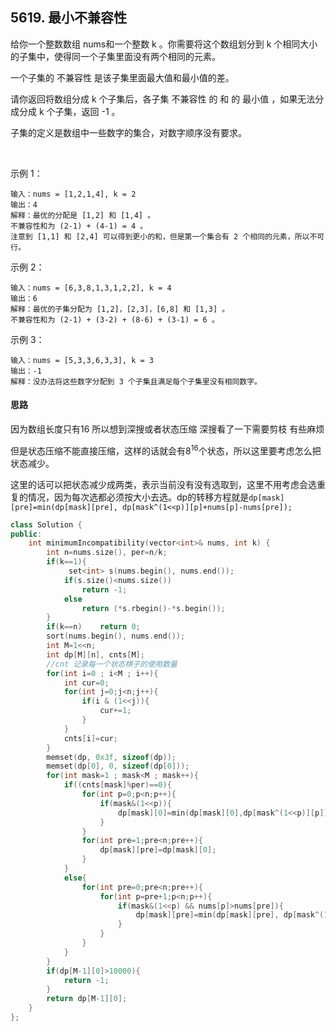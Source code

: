 ## 5619. 最小不兼容性
给你一个整数数组 nums​​​ 和一个整数 k 。你需要将这个数组划分到 k 个相同大小的子集中，使得同一个子集里面没有两个相同的元素。

一个子集的 不兼容性 是该子集里面最大值和最小值的差。

请你返回将数组分成 k 个子集后，各子集 不兼容性 的 和 的 最小值 ，如果无法分成分成 k 个子集，返回 -1 。

子集的定义是数组中一些数字的集合，对数字顺序没有要求。

 

示例 1：
```
输入：nums = [1,2,1,4], k = 2
输出：4
解释：最优的分配是 [1,2] 和 [1,4] 。
不兼容性和为 (2-1) + (4-1) = 4 。
注意到 [1,1] 和 [2,4] 可以得到更小的和，但是第一个集合有 2 个相同的元素，所以不可行。
```
示例 2：
```
输入：nums = [6,3,8,1,3,1,2,2], k = 4
输出：6
解释：最优的子集分配为 [1,2]，[2,3]，[6,8] 和 [1,3] 。
不兼容性和为 (2-1) + (3-2) + (8-6) + (3-1) = 6 。
```
示例 3：
```
输入：nums = [5,3,3,6,3,3], k = 3
输出：-1
解释：没办法将这些数字分配到 3 个子集且满足每个子集里没有相同数字。
```
#### 思路

因为数组长度只有16 所以想到深搜或者状态压缩 深搜看了一下需要剪枝 有些麻烦

但是状态压缩不能直接压缩，这样的话就会有$8^{16}$个状态，所以这里要考虑怎么把状态减少。

这里的话可以把状态减少成两类，表示当前没有没有选取到，这里不用考虑会选重复的情况，因为每次选都必须按大小去选。dp的转移方程就是`dp[mask][pre]=min(dp[mask][pre], dp[mask^(1<<p)][p]+nums[p]-nums[pre]);`

```c++
class Solution {
public:
    int minimumIncompatibility(vector<int>& nums, int k) {
        int n=nums.size(), per=n/k;
        if(k==1){
             set<int> s(nums.begin(), nums.end());
            if(s.size()<nums.size())
                return -1;
            else
                return (*s.rbegin()-*s.begin());
        }
        if(k==n)    return 0;
        sort(nums.begin(), nums.end());
        int M=1<<n;
        int dp[M][n], cnts[M];
        //cnt 记录每一个状态棋子的使用数量
        for(int i=0 ; i<M ; i++){
            int cur=0;
            for(int j=0;j<n;j++){
                if(i & (1<<j)){
                    cur+=1;
                }
            }
            cnts[i]=cur;
        }
        memset(dp, 0x3f, sizeof(dp));
        memset(dp[0], 0, sizeof(dp[0]));
        for(int mask=1 ; mask<M ; mask++){
            if((cnts[mask]%per)==0){
                for(int p=0;p<n;p++){
                    if(mask&(1<<p)){
                        dp[mask][0]=min(dp[mask][0],dp[mask^(1<<p)][p]);
                    }
                }
                for(int pre=1;pre<n;pre++){
                    dp[mask][pre]=dp[mask][0];
                }
            }
            else{
                for(int pre=0;pre<n;pre++){
                    for(int p=pre+1;p<n;p++){
                        if(mask&(1<<p) && nums[p]>nums[pre]){
                            dp[mask][pre]=min(dp[mask][pre], dp[mask^(1<<p)][p]+nums[p]-nums[pre]);
                        }
                    }
                }
            }
        }
        if(dp[M-1][0]>10000){
            return -1;
        }
        return dp[M-1][0];
    }
};
```

